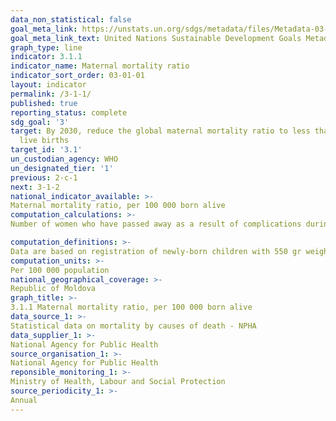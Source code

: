 ```yaml
---
data_non_statistical: false
goal_meta_link: https://unstats.un.org/sdgs/metadata/files/Metadata-03-01-01.pdf
goal_meta_link_text: United Nations Sustainable Development Goals Metadata (pdf 865kB)
graph_type: line
indicator: 3.1.1
indicator_name: Maternal mortality ratio
indicator_sort_order: 03-01-01
layout: indicator
permalink: /3-1-1/
published: true
reporting_status: complete
sdg_goal: '3'
target: By 2030, reduce the global maternal mortality ratio to less than 70 per 100,000
  live births
target_id: '3.1'
un_custodian_agency: WHO
un_designated_tier: '1'
previous: 2-c-1
next: 3-1-2
national_indicator_available: >-
Maternal mortality ratio, per 100 000 born alive
computation_calculations: >-
Number of women who have passed away as a result of complications during pregnancy or delivery in the year of reference, per 100 000 born alive in the same year.

computation_definitions: >-
Data are based on registration of newly-born children with 550 gr weight and of 22 weeks of gestation.
computation_units: >-
Per 100 000 population
national_geographical_coverage: >-
Republic of Moldova
graph_title: >-
3.1.1 Maternal mortality ratio, per 100 000 born alive
data_source_1: >-
Statistical data on mortality by causes of death - NPHA  
data_supplier_1: >-
National Agency for Public Health
source_organisation_1: >-
National Agency for Public Health
reponsible_monitoring_1: >-
Ministry of Health, Labour and Social Protection
source_periodicity_1: >-
Annual
---
```

